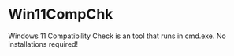 # Win11CompChk
Windows 11 Compatibility Check is an tool that runs in cmd.exe. No installations required!
